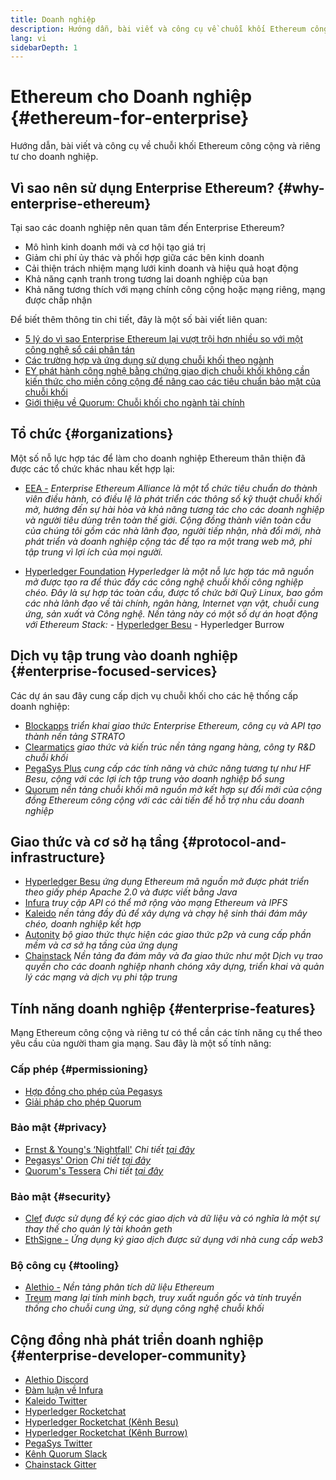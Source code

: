```yaml
---
title: Doanh nghiệp
description: Hướng dẫn, bài viết và công cụ về chuỗi khối Ethereum công cộng và riêng tư cho doanh nghiệp
lang: vi
sidebarDepth: 1
---
```


# Ethereum cho Doanh nghiệp {#ethereum-for-enterprise}

<FeaturedText>Hướng dẫn, bài viết và công cụ về chuỗi khối Ethereum công cộng và riêng tư cho doanh nghiệp.</FeaturedText>

## Vì sao nên sử dụng Enterprise Ethereum? {#why-enterprise-ethereum}

Tại sao các doanh nghiệp nên quan tâm đến Enterprise Ethereum?

- Mô hình kinh doanh mới và cơ hội tạo giá trị
- Giảm chi phí ủy thác và phối hợp giữa các bên kinh doanh
- Cải thiện trách nhiệm mạng lưới kinh doanh và hiệu quả hoạt động
- Khả năng cạnh tranh trong tương lai doanh nghiệp của bạn
- Khả năng tương thích với mạng chính công cộng hoặc mạng riêng, mạng được chấp nhận

Để biết thêm thông tin chi tiết, đây là một số bài viết liên quan:

- [5 lý do vì sao Enterprise Ethereum lại vượt trội hơn nhiều so với một công nghệ sổ cái phân tán](https://media.consensys.net/5-reasons-why-enterprise-ethereum-is-so-much-more-than-a-distributed-ledger-technology-c9a89db82cb5)
- [Các trường hợp và ứng dụng sử dụng chuỗi khối theo ngành](https://media.consensys.net/enterprise-ethereum-blockchain-use-cases-and-applications-by-industry-3914d1210049)
- [EY phát hành công nghệ bằng chứng giao dịch chuỗi khối không cần kiến ​​thức cho miền công cộng để nâng cao các tiêu chuẩn bảo mật của chuỗi khối](https://www.ey.com/en_gl/news/2019/04/ey-releases-zero-knowledge-proof-blockchain-transaction-technology-to-the-public-domain-to-advance-blockchain-privacy-standards)
- [Giới thiệu về Quorum: Chuỗi khối cho ngành tài chính](https://medium.com/blockchain-at-berkeley/introduction-to-quorum-blockchain-for-the-financial-sector-58813f84e88c)

## Tổ chức {#organizations}

Một số nỗ lực hợp tác để làm cho doanh nghiệp Ethereum thân thiện đã được các tổ chức khác nhau kết hợp lại:

- [EEA -](https://entethalliance.org/) _Enterprise Ethereum Alliance là một tổ chức tiêu chuẩn do thành viên điều hành, có điều lệ là phát triển các thông số kỹ thuật chuỗi khối mở, hướng đến sự hài hòa và khả năng tương tác cho các doanh nghiệp và người tiêu dùng trên toàn thế giới. Cộng đồng thành viên toàn cầu của chúng tôi gồm các nhà lãnh đạo, người tiếp nhận, nhà đổi mới, nhà phát triển và doanh nghiệp cộng tác để tạo ra một trang web mở, phi tập trung vì lợi ích của mọi người._

- [Hyperledger Foundation](https://hyperledger.org) _Hyperledger là một nỗ lực hợp tác mã nguồn mở được tạo ra để thúc đẩy các công nghệ chuỗi khối công nghiệp chéo. Đây là sự hợp tác toàn cầu, được tổ chức bởi Quỹ Linux, bao gồm các nhà lãnh đạo về tài chính, ngân hàng, Internet vạn vật, chuỗi cung ứng, sản xuất và Công nghệ._ _Nền tảng này có một số dự án hoạt động với Ethereum Stack:_ - [Hyperledger Besu](https://www.hyperledger.org/blog/2019/08/29/announcing-hyperledger-besu) - Hyperledger Burrow

## Dịch vụ tập trung vào doanh nghiệp {#enterprise-focused-services}

Các dự án sau đây cung cấp dịch vụ chuỗi khối cho các hệ thống cấp doanh nghiệp:

- [Blockapps](https://blockapps.net/) _triển khai giao thức Enterprise Ethereum, công cụ và API tạo thành nền tảng STRATO_
- [Clearmatics](https://www.clearmatics.com/about) _giao thức và kiến ​​trúc nền tảng ngang hàng, công ty R&D chuỗi khối_
- [PegaSys Plus](https://pegasys.tech/enterprise/) _cung cấp các tính năng và chức năng tương tự như HF Besu, cộng với các lợi ích tập trung vào doanh nghiệp bổ sung_
- [Quorum](https://docs.goquorum.consensys.io/) _nền tảng chuỗi khối mã nguồn mở kết hợp sự đổi mới của cộng đồng Ethereum công cộng với các cải tiến để hỗ trợ nhu cầu doanh nghiệp_

## Giao thức và cơ sở hạ tầng {#protocol-and-infrastructure}

- [Hyperledger Besu](https://www.hyperledger.org/projects/besu) _ứng dụng Ethereum mã nguồn mở được phát triển theo giấy phép Apache 2.0 và được viết bằng Java_
- [Infura](https://www.infura.io/) _truy cập API có thể mở rộng vào mạng Ethereum và IPFS_
- [Kaleido](https://kaleido.io/) _nền tảng đầy đủ để xây dựng và chạy hệ sinh thái đám mây chéo, doanh nghiệp kết hợp_
- [Autonity](https://www.clearmatics.com/about/) _bộ giao thức thực hiện các giao thức p2p và cung cấp phần mềm và cơ sở hạ tầng của ứng dụng_
- [Chainstack](https://chainstack.com/) _Nền tảng đa đám mây và đa giao thức như một Dịch vụ trao quyền cho các doanh nghiệp nhanh chóng xây dựng, triển khai và quản lý các mạng và dịch vụ phi tập trung_

## Tính năng doanh nghiệp {#enterprise-features}

Mạng Ethereum công cộng và riêng tư có thể cần các tính năng cụ thể theo yêu cầu của người tham gia mạng. Sau đây là một số tính năng:

### Cấp phép {#permissioning}

- [Hợp đồng cho phép của Pegasys](https://github.com/PegaSysEng/permissioning-smart-contracts)
- [Giải pháp cho phép Quorum](https://github.com/jpmorganchase/quorum/wiki/Security)

### Bảo mật {#privacy}

- [Ernst & Young's ‘Nightfall'](https://github.com/EYBlockchain/nightfall) _Chi tiết [tại đây](https://bravenewcoin.com/insights/ernst-and-young-rolls-out-'nightfall-to-enable-private-transactions-on)_
- [Pegasys' Orion](https://docs.pantheon.pegasys.tech/en/stable/Concepts/Privacy/Privacy-Overview/) _Chi tiết [tại đây](https://pegasys.tech/privacy-in-pantheon-how-it-works-and-why-your-enterprise-should-care/)_
- [Quorum's Tessera](https://docs.goquorum.consensys.io/concepts/privacy#private-transaction-manager/) _Chi tiết [tại đây](https://github.com/jpmorganchase/tessera/wiki/How-Tessera-works)_

### Bảo mật {#security}

- [Clef](https://geth.ethereum.org/docs/clef/tutorial) _được sử dụng để ký các giao dịch và dữ liệu và có nghĩa là một sự thay thế cho quản lý tài khoản geth_
- [EthSigne -](https://github.com/ConsenSys/ethsigner) _Ứng dụng ký giao dịch được sử dụng với nhà cung cấp web3_

### Bộ công cụ {#tooling}

- [Alethio -](https://explorer.aleth.io/) _Nền tảng phân tích dữ liệu Ethereum_
- [Treum](https://consensys.io/blog/consensys-acquires-treum) _mang lại tính minh bạch, truy xuất nguồn gốc và tính truyền thống cho chuỗi cung ứng, sử dụng công nghệ chuỗi khối_

## Cộng đồng nhà phát triển doanh nghiệp {#enterprise-developer-community}

- [Alethio Discord](https://discord.gg/d2t8NuU)
- [Đàm luận về Infura](https://community.infura.io/)
- [Kaleido Twitter](https://twitter.com/Kaleido_io)
- [Hyperledger Rocketchat](https://chat.hyperledger.org/)
- [Hyperledger Rocketchat ̣̣̣(Kênh Besu)](https://chat.hyperledger.org/channel/besu)
- [Hyperledger Rocketchat (Kênh Burrow)](https://chat.hyperledger.org/channel/burrow)
- [PegaSys Twitter](https://twitter.com/Kaleido_io)
- [Kênh Quorum Slack](http://bit.ly/quorum-slack)
- [Chainstack Gitter](https://gitter.im/chainstack/Lobby)
